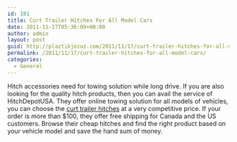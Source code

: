 ```yaml
---
id: 181
title: Curt Trailer Hitches For All Model Cars
date: 2011-11-17T05:36:09+00:00
author: admin
layout: post
guid: http://plaztikjezuz.com/2011/11/17/curt-trailer-hitches-for-all-model-cars/
permalink: /2011/11/17/curt-trailer-hitches-for-all-model-cars/
categories:
  - General
---
```

Hitch accessories need for towing solution while long drive. If you are also looking for the quality hitch products, then you can avail the service of HitchDepotUSA. They offer online towing solution for all models of vehicles, you can choose the [curt trailer hitches](http://www.hitchdepotusa.com/) at a very competitive price. If your order is more than $100, they offer free shipping for Canada and the US customers. Browse their cheap hitches and find the right product based on your vehicle model and save the hand sum of money.
